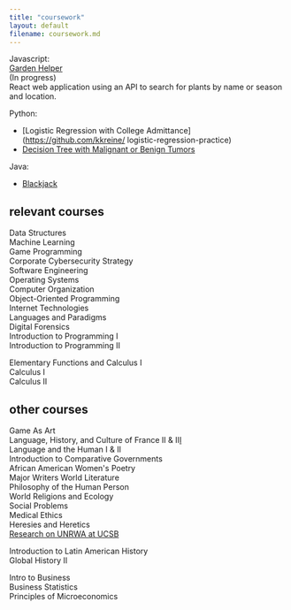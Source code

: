 ```yaml
---
title: "coursework"
layout: default
filename: coursework.md
---
```


Javascript:  
[Garden Helper](https://github.com/kkreine/garden-helper-app)  
(In progress)  
React web application using an API to search for plants by name or season and location.

Python:  
- [Logistic Regression with College Admittance](https://github.com/kkreine/ logistic-regression-practice)  
- [Decision Tree with Malignant or Benign Tumors](https://github.com/kkreine/decision-tree-tumors)

Java:
- [Blackjack](https://github.com/kkreine/blackjack)  

## relevant courses

Data Structures  
Machine Learning  
Game Programming  
Corporate Cybersecurity Strategy  
Software Engineering  
Operating Systems  
Computer Organization  
Object-Oriented Programming  
Internet Technologies  
Languages and Paradigms  
Digital Forensics  
Introduction to Programming I  
Introduction to Programming II  
  
Elementary Functions and Calculus I  
Calculus I  
Calculus II  

## other courses
Game As Art  
Language, History, and Culture of France II & II[I](/fr.md)  
Language and the Human I & II  
Introduction to Comparative Governments  
African American Women's Poetry  
Major Writers World Literature  
Philosophy of the Human Person  
World Religions and Ecology  
Social Problems  
Medical Ethics  
Heresies and Heretics  
[Research on UNRWA at UCSB](https://youtu.be/Z7Zs69PvHt4)
  
Introduction to Latin American History  
Global History II  

Intro to Business  
Business Statistics  
Principles of Microeconomics  